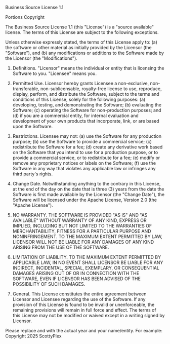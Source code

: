 Business Source License 1.1

Portions Copyright <YEAR> <COPYRIGHT HOLDER>

The Business Source License 1.1 (this "License") is a "source available" license.
The terms of this License are subject to the following exceptions.

Unless otherwise expressly stated, the terms of this License apply to:
(a) the software or other material as initially provided by the Licensor (the "Software"), and
(b) any modifications or additions to the Software made by the Licensor (the "Modifications").

1. Definitions.
   "Licensor" means the individual or entity that is licensing the Software to you.
   "Licensee" means you.

2. Permitted Use.
   Licensor hereby grants Licensee a non-exclusive, non-transferable, non-sublicensable,
   royalty-free license to use, reproduce, display, perform, and distribute the Software,
   subject to the terms and conditions of this License, solely for the following purposes:
   (a) developing, testing, and demonstrating the Software;
   (b) evaluating the Software;
   (c) operating the Software for non-production purposes; and
   (d) if you are a commercial entity, for internal evaluation and development of your own products
       that incorporate, link, or are based upon the Software.

3. Restrictions.
   Licensee may not:
   (a) use the Software for any production purpose;
   (b) use the Software to provide a commercial service;
   (c) redistribute the Software for a fee;
   (d) create any derivative work based on the Software that you intend to use for a production purpose,
       or to provide a commercial service, or to redistribute for a fee;
   (e) modify or remove any proprietary notices or labels on the Software;
   (f) use the Software in any way that violates any applicable law or infringes any third party's rights.

4. Change Date.
   Notwithstanding anything to the contrary in this License, at the end of the day on
   the date that is three (3) years from the date the Software is first made available
   by the Licensor (the "Change Date"), the Software will be licensed under the
   Apache License, Version 2.0 (the "Apache License").

5. NO WARRANTY.
   THE SOFTWARE IS PROVIDED "AS IS" AND "AS AVAILABLE" WITHOUT WARRANTY OF ANY KIND,
   EXPRESS OR IMPLIED, INCLUDING BUT NOT LIMITED TO THE WARRANTIES OF MERCHANTABILITY,
   FITNESS FOR A PARTICULAR PURPOSE AND NONINFRINGEMENT. TO THE MAXIMUM EXTENT
   PERMITTED BY LAW, LICENSOR WILL NOT BE LIABLE FOR ANY DAMAGES OF ANY KIND
   ARISING FROM THE USE OF THE SOFTWARE.

6. LIMITATION OF LIABILITY.
   TO THE MAXIMUM EXTENT PERMITTED BY APPLICABLE LAW, IN NO EVENT SHALL LICENSOR BE
   LIABLE FOR ANY INDIRECT, INCIDENTAL, SPECIAL, EXEMPLARY, OR CONSEQUENTIAL DAMAGES
   ARISING OUT OF OR IN CONNECTION WITH THE SOFTWARE, EVEN IF LICENSOR HAS BEEN
   ADVISED OF THE POSSIBILITY OF SUCH DAMAGES.

7. General.
   This License constitutes the entire agreement between Licensor and Licensee regarding the use
   of the Software. If any provision of this License is found to be invalid or unenforceable,
   the remaining provisions will remain in full force and effect.
   The terms of this License may not be modified or waived except in a writing signed by Licensor.

Please replace <YEAR> and <COPYRIGHT HOLDER> with the actual year and your name/entity.
For example: Copyright 2025 ScottyPlex
